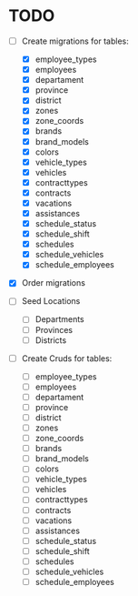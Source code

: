 # TODO

- [ ] Create migrations for tables:
  - [x] employee_types
  - [x] employees
  - [x] departament
  - [x] province
  - [x] district
  - [x] zones
  - [x] zone_coords
  - [x] brands
  - [x] brand_models
  - [x] colors
  - [x] vehicle_types
  - [x] vehicles
  - [x] contracttypes
  - [x] contracts
  - [x] vacations
  - [x] assistances
  - [x] schedule_status
  - [x] schedule_shift
  - [x] schedules
  - [x] schedule_vehicles
  - [x] schedule_employees

- [x] Order migrations

- [ ] Seed Locations
  - [ ] Departments
  - [ ] Provinces
  - [ ] Districts

- [ ] Create Cruds for tables:
  - [ ] employee_types
  - [ ] employees
  - [ ] departament
  - [ ] province
  - [ ] district
  - [ ] zones
  - [ ] zone_coords
  - [ ] brands
  - [ ] brand_models
  - [ ] colors
  - [ ] vehicle_types
  - [ ] vehicles
  - [ ] contracttypes
  - [ ] contracts
  - [ ] vacations
  - [ ] assistances
  - [ ] schedule_status
  - [ ] schedule_shift
  - [ ] schedules
  - [ ] schedule_vehicles
  - [ ] schedule_employees
